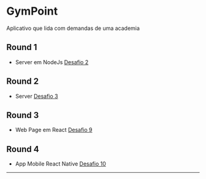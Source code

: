 # GymPoint
Aplicativo que lida com  demandas de uma academia

## Round 1
- Server em NodeJs
[Desafio 2]('./docs/Desafio2.md')


## Round 2
- Server
[Desafio 3]('./docs/Desafio2.md')


## Round 3


- Web Page em React
[Desafio 9]('./docs/Desafio2.md')


## Round 4

- App Mobile React Native
[Desafio 10]('./docs/Desafio2.md')

---


